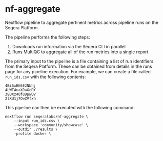 # nf-aggregate

Nextflow pipeline to aggregate pertinent metrics across pipeline runs on the Seqera Platform.

The pipeline performs the following steps:

1. Downloads run information via the Seqera CLI in parallel
2. Runs MultiQC to aggregate all of the run metrics into a single report

The primary input to the pipeline is a file containing a list of run identifiers from the Seqera Platform. These can be obtained from details in the runs page for any pipeline execution. For example, we can create a file called `run_ids.csv` with the following contents:

```
4Bi5xBK6E2Nbhj
4LWT4uaXDaGcDY
38QXz4OfQDpwOV
2lXd1j7OwZVfxh
```

This pipeline can then be executed with the following command:

```
nextflow run seqeralabs/nf-aggregate \
    --input run_ids.csv \
    --workspace 'community/showcase' \
    --outdir ./results \
    -profile docker \
```
